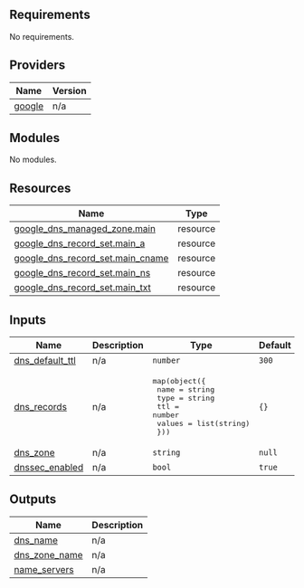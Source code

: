 

<!-- BEGIN_TF_DOCS -->
## Requirements

No requirements.

## Providers

| Name | Version |
|------|---------|
| <a name="provider_google"></a> [google](#provider\_google) | n/a |

## Modules

No modules.

## Resources

| Name | Type |
|------|------|
| [google_dns_managed_zone.main](https://registry.terraform.io/providers/hashicorp/google/latest/docs/resources/dns_managed_zone) | resource |
| [google_dns_record_set.main_a](https://registry.terraform.io/providers/hashicorp/google/latest/docs/resources/dns_record_set) | resource |
| [google_dns_record_set.main_cname](https://registry.terraform.io/providers/hashicorp/google/latest/docs/resources/dns_record_set) | resource |
| [google_dns_record_set.main_ns](https://registry.terraform.io/providers/hashicorp/google/latest/docs/resources/dns_record_set) | resource |
| [google_dns_record_set.main_txt](https://registry.terraform.io/providers/hashicorp/google/latest/docs/resources/dns_record_set) | resource |

## Inputs

| Name | Description | Type | Default | Required |
|------|-------------|------|---------|:--------:|
| <a name="input_dns_default_ttl"></a> [dns\_default\_ttl](#input\_dns\_default\_ttl) | n/a | `number` | `300` | no |
| <a name="input_dns_records"></a> [dns\_records](#input\_dns\_records) | n/a | <pre>map(object({<br>    name   = string<br>    type   = string<br>    ttl    = number<br>    values = list(string)<br>  }))</pre> | `{}` | no |
| <a name="input_dns_zone"></a> [dns\_zone](#input\_dns\_zone) | n/a | `string` | `null` | no |
| <a name="input_dnssec_enabled"></a> [dnssec\_enabled](#input\_dnssec\_enabled) | n/a | `bool` | `true` | no |

## Outputs

| Name | Description |
|------|-------------|
| <a name="output_dns_name"></a> [dns\_name](#output\_dns\_name) | n/a |
| <a name="output_dns_zone_name"></a> [dns\_zone\_name](#output\_dns\_zone\_name) | n/a |
| <a name="output_name_servers"></a> [name\_servers](#output\_name\_servers) | n/a |
<!-- END_TF_DOCS -->